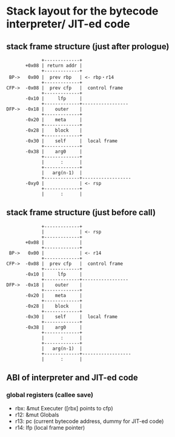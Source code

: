 # Stack layout for the bytecode interpreter/ JIT-ed code

## stack frame structure (just after prologue)

```text
             +-------------+
       +0x08 | return addr |
             +-------------+
 BP->   0x00 |  prev rbp   | <- rbp・r14
             +-------------+
CFP->  -0x08 |  prev cfp   |  control frame
             +-------------+
       -0x10 |     lfp     |
             +-------------+-----------------
DFP->  -0x18 |    outer    |
             +-------------+
       -0x20 |    meta     |
             +-------------+
       -0x28 |    block    |
             +-------------+
       -0x30 |    self     |  local frame
             +-------------+
       -0x38 |    arg0     |
             +-------------+
             |      :      |
             +-------------+
             |   arg(n-1)  |
             +-------------+------------------
       -0xy0 |             | <- rsp
             +-------------+
             |      :      |
```

## stack frame structure (just before call)

```text
             +-------------+
             |             | <- rsp
             +-------------+
       +0x08 |             |
             +-------------+
 BP->   0x00 |             | <- r14
             +-------------+
CFP->  -0x08 |  prev cfp   |  control frame
             +-------------+
       -0x10 |     lfp     |
             +-------------+-----------------
DFP->  -0x18 |    outer    |
             +-------------+
       -0x20 |    meta     |
             +-------------+
       -0x28 |    block    |
             +-------------+
       -0x30 |    self     |  local frame
             +-------------+
       -0x38 |    arg0     |
             +-------------+
             |      :      |
             +-------------+
             |   arg(n-1)  |
             +-------------+------------------
             |      :      |
```

## ABI of interpreter and JIT-ed code

### global registers (callee save)

- rbx: &mut Executer ([rbx] points to cfp)
- r12: &mut Globals
- r13: pc (current bytecode address, dummy for JIT-ed code)
- r14: lfp (local frame pointer)
